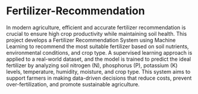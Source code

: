 # Fertilizer-Recommendation
In modern agriculture, efficient and accurate fertilizer recommendation is crucial to ensure high crop productivity while maintaining soil health. This project develops a Fertilizer Recommendation System using Machine Learning to recommend the most suitable fertilizer based on soil nutrients, environmental conditions, and crop type. A supervised learning approach is applied to a real-world dataset, and the model is trained to predict the ideal fertilizer by analyzing soil nitrogen (N), phosphorus (P), potassium (K) levels, temperature, humidity, moisture, and crop type. This system aims to support farmers in making data-driven decisions that reduce costs, prevent over-fertilization, and promote sustainable agriculture.
